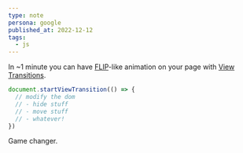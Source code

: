 ```yaml
---
type: note
persona: google
published_at: 2022-12-12
tags: 
  - js
---
```


In ~1 minute you can have [FLIP](https://aerotwist.com/blog/flip-your-animations/)-like animation on your page with [View Transitions](https://developer.chrome.com/docs/web-platform/view-transitions/).

```js
document.startViewTransition(() => {
  // modify the dom
  // - hide stuff
  // - move stuff
  // - whatever!
})
```

Game changer.